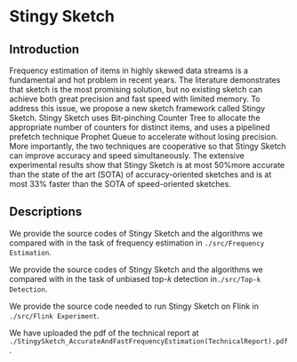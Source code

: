 # Stingy Sketch

## Introduction

Frequency estimation of items in highly skewed data streams is a fundamental and hot problem in recent years. The literature demonstrates that sketch is the most promising solution, but no existing sketch can achieve both great precision and fast speed with limited memory. To address this issue, we propose a new sketch framework called Stingy Sketch. Stingy Sketch uses Bit-pinching Counter Tree to allocate the appropriate number of counters for distinct items, and uses a pipelined prefetch technique Prophet Queue to accelerate without losing precision. More importantly, the two techniques are cooperative so that Stingy Sketch can improve accuracy and speed simultaneously. The extensive experimental results show that Stingy Sketch is at most 50%more accurate than the state of the art (SOTA) of accuracy-oriented sketches and is at most 33% faster than the SOTA of speed-oriented sketches.

## Descriptions

We provide the source codes of Stingy Sketch and the algorithms we compared with in the task of frequency estimation in `./src/Frequency Estimation`. 

We provide the source codes of Stingy Sketch and the algorithms we compared with in the task of unbiased top-𝑘 detection  in`./src/Top-k Detection`. 

We provide the source code needed to run Stingy Sketch on Flink in `./src/Flink Experiment`. 

We have uploaded the pdf of the technical report at `./StingySketch_AccurateAndFastFrequencyEstimation(TechnicalReport).pdf`.

